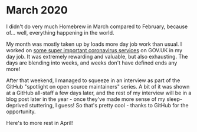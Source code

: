 # March 2020

I didn't do very much Homebrew in March compared to February, because
of... well, everything happening in the world.

My month was mostly taken up by loads more day job work than usual.  I
worked on [some super important coronavirus
services](https://twitter.com/RichardTowers/status/1243904365506760709?s=20)
on GOV.UK in my day job. It was extremely rewarding and valuable, but
also exhausting. The days are blending into weeks, and weeks don't
have defined ends any more!

After that weekend, I managed to squeeze in an interview as part of
the GitHub "spotlight on open source maintainers" series. A bit of it
was shown at a GitHub all-staff a few days later, and the rest of my
interview will be in a blog post later in the year - once they've made
more sense of my sleep-deprived stuttering, I guess! So that's pretty
cool - thanks to GitHub for the opportunity.

Here's to more rest in April!
